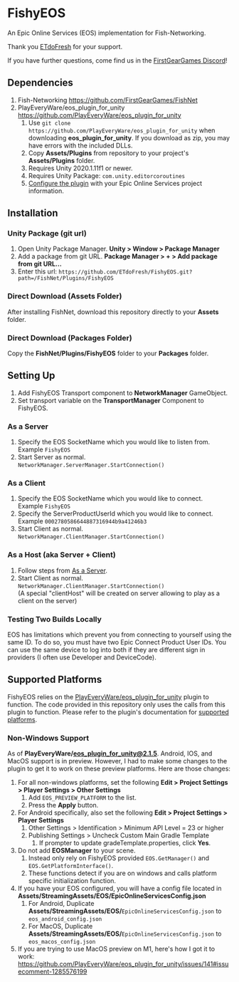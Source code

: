 # FishyEOS
An Epic Online Services (EOS) implementation for Fish-Networking.

Thank you [ETdoFresh](https://github.com/sponsors/etdofresh) for your support.

If you have further questions, come find us in the [FirstGearGames Discord](https://discord.gg/Ta9HgDh4Hj)!


## Dependencies

1. Fish-Networking https://github.com/FirstGearGames/FishNet
2. PlayEveryWare/eos_plugin_for_unity https://github.com/PlayEveryWare/eos_plugin_for_unity
   1. Use `git clone https://github.com/PlayEveryWare/eos_plugin_for_unity` when downloading **eos_plugin_for_unity**. If you download as zip, you may have errors with the included DLLs.
   2. Copy **Assets/Plugins** from repository to your project's **Assets/Plugins** folder.
   3. Requires Unity 2020.1.11f1 or newer.
   4. Requires Unity Package: `com.unity.editorcoroutines`
   5. [Configure the plugin](https://github.com/PlayEveryWare/eos_plugin_for_unity#steps) with your Epic Online Services project information.


## Installation

### Unity Package (git url)

1. Open Unity Package Manager. **Unity > Window > Package Manager**
2. Add a package from git URL. **Package Manager > + > Add package from git URL...**
3. Enter this url: `https://github.com/ETdoFresh/FishyEOS.git?path=/FishNet/Plugins/FishyEOS`

### Direct Download (Assets Folder)

After installing FishNet, download this repository directly to your **Assets** folder.

### Direct Download (Packages Folder)

Copy the **FishNet/Plugins/FishyEOS** folder to your **Packages** folder.


## Setting Up

1. Add FishyEOS Transport component to **NetworkManager** GameObject.
2. Set transport variable on the **TransportManager** Component to FishyEOS.

### As a Server
1. Specify the EOS SocketName which you would like to listen from.  
   Example `FishyEOS`
2. Start Server as normal.  
   `NetworkManager.ServerManager.StartConnection()`

### As a Client
1. Specify the EOS SocketName which you would like to connect.  
   Example `FishyEOS`
2. Specify the ServerProductUserId which you would like to connect.  
   Example `0002780586644887316944b9a41246b3`
3. Start Client as normal.  
   `NetworkManager.ClientManager.StartConnection()`

### As a Host (aka Server + Client)
1. Follow steps from [As a Server](#as-a-server).
2. Start Client as normal.  
   `NetworkManager.ClientManager.StartConnection()`  
   (A special "clientHost" will be created on server allowing to play as a client on the server)

### Testing Two Builds Locally
EOS has limitations which prevent you from connecting to yourself using the same ID. To do so, you must have two Epic Connect Product User IDs. You can use the same device to log into both if they are different sign in providers (I often use Developer and DeviceCode).

## Supported Platforms
FishyEOS relies on the [PlayEveryWare/eos_plugin_for_unity](https://github.com/PlayEveryWare/eos_plugin_for_unity) plugin to function. The code provided in this repository only uses the calls from this plugin to function. Please refer to the plugin's documentation for [supported platforms](https://github.com/PlayEveryWare/eos_plugin_for_unity#supported-platforms).

### Non-Windows Support

As of **PlayEveryWare/eos_plugin_for_unity@2.1.5**. Android, IOS, and MacOS support is in preview. However, I had to make some changes to the plugin to get it to work on these preview platforms. Here are those changes:

1. For all non-windows platforms, set the following **Edit > Project Settings > Player Settings > Other Settings**
   1. Add `EOS_PREVIEW_PLATFORM` to the list.
   2. Press the **Apply** button.
2. For Android specifically, also set the following **Edit > Project Settings > Player Settings**
   1. Other Settings > Identification > Minimum API Level = 23 or higher
   2. Publishing Settings > Uncheck Custom Main Gradle Template
      1. If prompter to update gradeTemplate.properties, click **Yes**.
2. Do not add **EOSManager** to your scene.
   1. Instead only rely on FishyEOS provided `EOS.GetManager()` and `EOS.GetPlatformInterface()`.
   2. These functions detect if you are on windows and calls platform specific initialization function.
3. If you have your EOS configured, you will have a config file located in **Assets/StreamingAssets/EOS/EpicOnlineServicesConfig.json**
   1. For Android, Duplicate **Assets/StreamingAssets/EOS/**`EpicOnlineServicesConfig.json` to `eos_android_config.json`
   2. For MacOS, Duplicate **Assets/StreamingAssets/EOS/**`EpicOnlineServicesConfig.json` to `eos_macos_config.json`
4. If you are trying to use MacOS preview on M1, here's how I got it to work: https://github.com/PlayEveryWare/eos_plugin_for_unity/issues/141#issuecomment-1285576199 